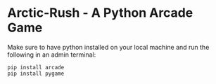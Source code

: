 # Arctic-Rush - A Python Arcade Game
Make sure to have python installed on your local machine and run the following in an admin terminal:

```
pip install arcade
pip install pygame
``` 

